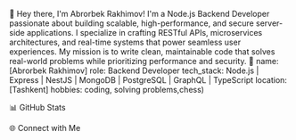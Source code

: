 
  


👋 Hey there, I'm Abrorbek Rakhimov!
I'm a Node.js Backend Developer passionate about building scalable, high-performance, and secure server-side applications. I specialize in crafting RESTful APIs, microservices architectures, and real-time systems that power seamless user experiences. My mission is to write clean, maintainable code that solves real-world problems while prioritizing performance and security. 🚀
name: [Abrorbek Rakhimov]
role: Backend Developer
tech_stack: Node.js | Express | NestJS | MongoDB | PostgreSQL | GraphQL | TypeScript
location: [Tashkent]
hobbies: coding, solving problems,chess)


📊 GitHub Stats

  
  



  








🌐 Connect with Me

  
  
  
  



  


